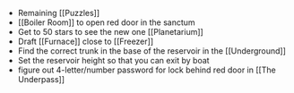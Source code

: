 - Remaining [[Puzzles]]
- [[Boiler Room]] to open red door in the sanctum
- Get to 50 stars to see the new one [[Planetarium]]
- Draft [[Furnace]] close to [[Freezer]]
- Find the correct trunk in the base of the reservoir in the [[Underground]]
- Set the reservoir height so that you can exit by boat
- figure out 4-letter/number password for lock behind red door in [[The Underpass]] 